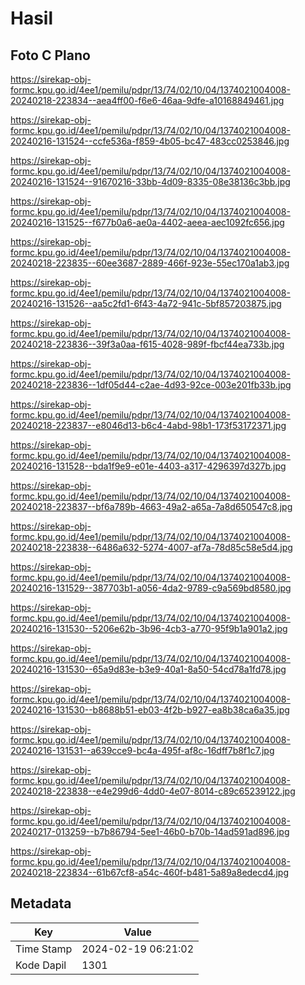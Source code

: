 # Hasil

## Foto C Plano

https://sirekap-obj-formc.kpu.go.id/4ee1/pemilu/pdpr/13/74/02/10/04/1374021004008-20240218-223834--aea4ff00-f6e6-46aa-9dfe-a10168849461.jpg

https://sirekap-obj-formc.kpu.go.id/4ee1/pemilu/pdpr/13/74/02/10/04/1374021004008-20240216-131524--ccfe536a-f859-4b05-bc47-483cc0253846.jpg

https://sirekap-obj-formc.kpu.go.id/4ee1/pemilu/pdpr/13/74/02/10/04/1374021004008-20240216-131524--91670216-33bb-4d09-8335-08e38136c3bb.jpg

https://sirekap-obj-formc.kpu.go.id/4ee1/pemilu/pdpr/13/74/02/10/04/1374021004008-20240216-131525--f677b0a6-ae0a-4402-aeea-aec1092fc656.jpg

https://sirekap-obj-formc.kpu.go.id/4ee1/pemilu/pdpr/13/74/02/10/04/1374021004008-20240218-223835--60ee3687-2889-466f-923e-55ec170a1ab3.jpg

https://sirekap-obj-formc.kpu.go.id/4ee1/pemilu/pdpr/13/74/02/10/04/1374021004008-20240216-131526--aa5c2fd1-6f43-4a72-941c-5bf857203875.jpg

https://sirekap-obj-formc.kpu.go.id/4ee1/pemilu/pdpr/13/74/02/10/04/1374021004008-20240218-223836--39f3a0aa-f615-4028-989f-fbcf44ea733b.jpg

https://sirekap-obj-formc.kpu.go.id/4ee1/pemilu/pdpr/13/74/02/10/04/1374021004008-20240218-223836--1df05d44-c2ae-4d93-92ce-003e201fb33b.jpg

https://sirekap-obj-formc.kpu.go.id/4ee1/pemilu/pdpr/13/74/02/10/04/1374021004008-20240218-223837--e8046d13-b6c4-4abd-98b1-173f53172371.jpg

https://sirekap-obj-formc.kpu.go.id/4ee1/pemilu/pdpr/13/74/02/10/04/1374021004008-20240216-131528--bda1f9e9-e01e-4403-a317-4296397d327b.jpg

https://sirekap-obj-formc.kpu.go.id/4ee1/pemilu/pdpr/13/74/02/10/04/1374021004008-20240218-223837--bf6a789b-4663-49a2-a65a-7a8d650547c8.jpg

https://sirekap-obj-formc.kpu.go.id/4ee1/pemilu/pdpr/13/74/02/10/04/1374021004008-20240218-223838--6486a632-5274-4007-af7a-78d85c58e5d4.jpg

https://sirekap-obj-formc.kpu.go.id/4ee1/pemilu/pdpr/13/74/02/10/04/1374021004008-20240216-131529--387703b1-a056-4da2-9789-c9a569bd8580.jpg

https://sirekap-obj-formc.kpu.go.id/4ee1/pemilu/pdpr/13/74/02/10/04/1374021004008-20240216-131530--5206e62b-3b96-4cb3-a770-95f9b1a901a2.jpg

https://sirekap-obj-formc.kpu.go.id/4ee1/pemilu/pdpr/13/74/02/10/04/1374021004008-20240216-131530--65a9d83e-b3e9-40a1-8a50-54cd78a1fd78.jpg

https://sirekap-obj-formc.kpu.go.id/4ee1/pemilu/pdpr/13/74/02/10/04/1374021004008-20240216-131530--b8688b51-eb03-4f2b-b927-ea8b38ca6a35.jpg

https://sirekap-obj-formc.kpu.go.id/4ee1/pemilu/pdpr/13/74/02/10/04/1374021004008-20240216-131531--a639cce9-bc4a-495f-af8c-16dff7b8f1c7.jpg

https://sirekap-obj-formc.kpu.go.id/4ee1/pemilu/pdpr/13/74/02/10/04/1374021004008-20240218-223838--e4e299d6-4dd0-4e07-8014-c89c65239122.jpg

https://sirekap-obj-formc.kpu.go.id/4ee1/pemilu/pdpr/13/74/02/10/04/1374021004008-20240217-013259--b7b86794-5ee1-46b0-b70b-14ad591ad896.jpg

https://sirekap-obj-formc.kpu.go.id/4ee1/pemilu/pdpr/13/74/02/10/04/1374021004008-20240218-223834--61b67cf8-a54c-460f-b481-5a89a8edecd4.jpg


## Metadata

| Key        | Value               |
| ---------- | ------------------- |
| Time Stamp | 2024-02-19 06:21:02 |
| Kode Dapil | 1301                |



